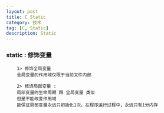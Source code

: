 ```yaml
---
layout: post
title: C Static
category: 技术
tag: [C, Static]
description: Static
---
```


### static : 修饰变量
	
		1> 修饰全局变量
		全局变量的作用域仅限于当前文件内部
		
		2> 修饰局部变量 : 
		局部变量的生命周期 跟 全局变量 类似
		但是不能改变作用域
		能保证局部变量永远只初始化1次，在程序运行过程中，永远只有1分内存